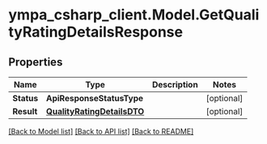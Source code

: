 # ympa_csharp_client.Model.GetQualityRatingDetailsResponse

## Properties

Name | Type | Description | Notes
------------ | ------------- | ------------- | -------------
**Status** | **ApiResponseStatusType** |  | [optional] 
**Result** | [**QualityRatingDetailsDTO**](QualityRatingDetailsDTO.md) |  | [optional] 

[[Back to Model list]](../README.md#documentation-for-models) [[Back to API list]](../README.md#documentation-for-api-endpoints) [[Back to README]](../README.md)

